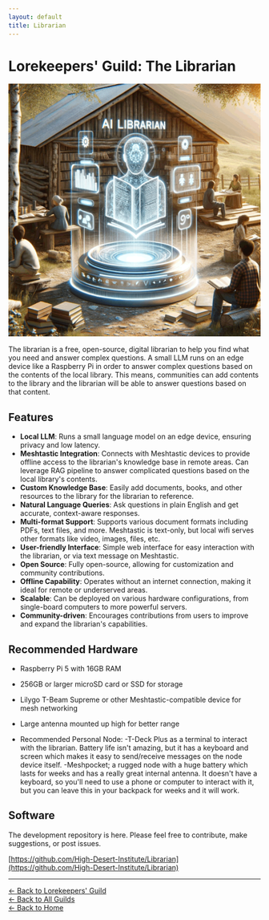 ```yaml
---
layout: default
title: Librarian
---
```


# Lorekeepers' Guild: The Librarian

<img src="/assets/images/librarian.gif" alt="The Librarian" class="photo">

The librarian is a free, open-source, digital librarian to help you find what you need and answer complex questions. A small LLM runs on an edge device like a Raspberry Pi in order to answer complex questions based on the contents of the local library. This means, communities can add contents to the library and the librarian will be able to answer questions based on that content.  

## Features
- **Local LLM**: Runs a small language model on an edge device, ensuring privacy and low latency.
- **Meshtastic Integration**: Connects with Meshtastic devices to provide offline access to the librarian's knowledge base in remote areas. Can leverage RAG pipeline to answer complicated questions based on the local library's contents.
- **Custom Knowledge Base**: Easily add documents, books, and other resources to the library for the librarian to reference.
- **Natural Language Queries**: Ask questions in plain English and get accurate, context-aware responses.
- **Multi-format Support**: Supports various document formats including PDFs, text files, and more. Meshtastic is text-only, but local wifi serves other formats like video, images, files, etc.
- **User-friendly Interface**: Simple web interface for easy interaction with the librarian, or via text message on Meshtastic.
- **Open Source**: Fully open-source, allowing for customization and community contributions.
- **Offline Capability**: Operates without an internet connection, making it ideal for remote or underserved areas.
- **Scalable**: Can be deployed on various hardware configurations, from single-board computers to more powerful servers.
- **Community-driven**: Encourages contributions from users to improve and expand the librarian's capabilities.

## Recommended Hardware
- Raspberry Pi 5 with 16GB RAM
- 256GB or larger microSD card or SSD for storage
- Lilygo T-Beam Supreme or other Meshtastic-compatible device for mesh networking
- Large antenna mounted up high for better range

- Recommended Personal Node:
    -T-Deck Plus as a terminal to interact with the librarian. Battery life isn't amazing, but it has a keyboard and screen which makes it easy to send/receive messages on the node device itself.
    -Meshpocket; a rugged node with a huge battery which lasts for weeks and has a really great internal antenna. It doesn't have a keyboard, so you'll need to use a phone or computer to interact with it, but you can leave this in your backpack for weeks and it will work.

## Software

The development repository is here. Please feel free to contribute, make suggestions, or post issues.

[https://github.com/High-Desert-Institute/Librarian](https://github.com/High-Desert-Institute/Librarian)


---

[← Back to Lorekeepers' Guild](/guilds/lorekeepers)  
[← Back to All Guilds](/guilds/)  
[← Back to Home](/)

